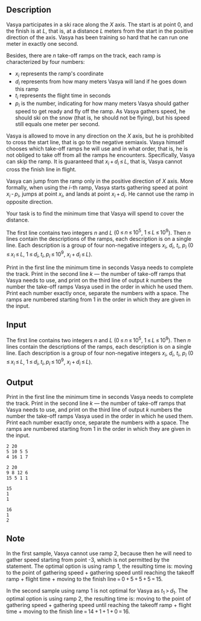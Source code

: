 ## Description

<div><p>Vasya participates in a ski race along the <span class="tex-span"><i>X</i></span> axis. The start is at point <span class="tex-span">0</span>, and the finish is at <span class="tex-span"><i>L</i></span>, that is, at a distance <span class="tex-span"><i>L</i></span> meters from the start in the positive direction of the axis. Vasya has been training so hard that he can run one meter in exactly one second.</p><p>Besides, there are <span class="tex-span"><i>n</i></span> take-off ramps on the track, each ramp is characterized by four numbers: </p><ul> <li> <span class="tex-span"><i>x</i><sub class="lower-index"><i>i</i></sub></span> represents the ramp's coordinate </li><li> <span class="tex-span"><i>d</i><sub class="lower-index"><i>i</i></sub></span> represents from how many meters Vasya will land if he goes down this ramp </li><li> <span class="tex-span"><i>t</i><sub class="lower-index"><i>i</i></sub></span> represents the flight time in seconds </li><li> <span class="tex-span"><i>p</i><sub class="lower-index"><i>i</i></sub></span> is the number, indicating for how many meters Vasya should gather speed to get ready and fly off the ramp. As Vasya gathers speed, he should ski on the snow (that is, he should not be flying), but his speed still equals one meter per second. </li></ul><p>Vasya is allowed to move in <span class="tex-font-style-bf">any direction</span> on the <span class="tex-span"><i>X</i></span> axis, but he is prohibited to cross the start line, that is go to the negative semiaxis. Vasya himself chooses which take-off ramps he will use and in what order, that is, he is not obliged to take off from all the ramps he encounters. Specifically, Vasya can skip the ramp. It is guaranteed that <span class="tex-span"><i>x</i><sub class="lower-index"><i>i</i></sub> + <i>d</i><sub class="lower-index"><i>i</i></sub> ≤ <i>L</i></span>, that is, Vasya cannot cross the finish line in flight.</p><p><span class="tex-font-style-bf">Vasya can jump from the ramp only in the positive direction of <span class="tex-span"><i>X</i></span> axis. More formally, when using the <span class="tex-span"><i>i</i></span>-th ramp, Vasya starts gathering speed at point <span class="tex-span"><i>x</i><sub class="lower-index"><i>i</i></sub> - <i>p</i><sub class="lower-index"><i>i</i></sub></span>, jumps at point <span class="tex-span"><i>x</i><sub class="lower-index"><i>i</i></sub></span>, and lands at point <span class="tex-span"><i>x</i><sub class="lower-index"><i>i</i></sub> + <i>d</i><sub class="lower-index"><i>i</i></sub></span>. He cannot use the ramp in opposite direction.</span></p><p>Your task is to find the minimum time that Vasya will spend to cover the distance.</p></div><div class="input-specification"><p>The first line contains two integers <span class="tex-span"><i>n</i></span> and <span class="tex-span"><i>L</i></span> (<span class="tex-span">0 ≤ <i>n</i> ≤ 10<sup class="upper-index">5</sup></span>, <span class="tex-span">1 ≤ <i>L</i> ≤ 10<sup class="upper-index">9</sup></span>). Then <span class="tex-span"><i>n</i></span> lines contain the descriptions of the ramps, each description is on a single line. Each description is a group of four non-negative integers <span class="tex-span"><i>x</i><sub class="lower-index"><i>i</i></sub></span>, <span class="tex-span"><i>d</i><sub class="lower-index"><i>i</i></sub></span>, <span class="tex-span"><i>t</i><sub class="lower-index"><i>i</i></sub></span>, <span class="tex-span"><i>p</i><sub class="lower-index"><i>i</i></sub></span> (<span class="tex-span">0 ≤ <i>x</i><sub class="lower-index"><i>i</i></sub> ≤ <i>L</i></span>, <span class="tex-span">1 ≤ <i>d</i><sub class="lower-index"><i>i</i></sub>, <i>t</i><sub class="lower-index"><i>i</i></sub>, <i>p</i><sub class="lower-index"><i>i</i></sub> ≤ 10<sup class="upper-index">9</sup></span>, <span class="tex-span"><i>x</i><sub class="lower-index"><i>i</i></sub> + <i>d</i><sub class="lower-index"><i>i</i></sub> ≤ <i>L</i></span>).</p></div><div class="output-specification"><p>Print in the first line the minimum time in seconds Vasya needs to complete the track. Print in the second line <span class="tex-span"><i>k</i></span> — the number of take-off ramps that Vasya needs to use, and print on the third line of output <span class="tex-span"><i>k</i></span> numbers the number the take-off ramps Vasya used in the order in which he used them. Print each number exactly once, separate the numbers with a space. The ramps are numbered starting from 1 in the order in which they are given in the input.</p></div>

## Input

<p>The first line contains two integers <span class="tex-span"><i>n</i></span> and <span class="tex-span"><i>L</i></span> (<span class="tex-span">0 ≤ <i>n</i> ≤ 10<sup class="upper-index">5</sup></span>, <span class="tex-span">1 ≤ <i>L</i> ≤ 10<sup class="upper-index">9</sup></span>). Then <span class="tex-span"><i>n</i></span> lines contain the descriptions of the ramps, each description is on a single line. Each description is a group of four non-negative integers <span class="tex-span"><i>x</i><sub class="lower-index"><i>i</i></sub></span>, <span class="tex-span"><i>d</i><sub class="lower-index"><i>i</i></sub></span>, <span class="tex-span"><i>t</i><sub class="lower-index"><i>i</i></sub></span>, <span class="tex-span"><i>p</i><sub class="lower-index"><i>i</i></sub></span> (<span class="tex-span">0 ≤ <i>x</i><sub class="lower-index"><i>i</i></sub> ≤ <i>L</i></span>, <span class="tex-span">1 ≤ <i>d</i><sub class="lower-index"><i>i</i></sub>, <i>t</i><sub class="lower-index"><i>i</i></sub>, <i>p</i><sub class="lower-index"><i>i</i></sub> ≤ 10<sup class="upper-index">9</sup></span>, <span class="tex-span"><i>x</i><sub class="lower-index"><i>i</i></sub> + <i>d</i><sub class="lower-index"><i>i</i></sub> ≤ <i>L</i></span>).</p>

## Output

<p>Print in the first line the minimum time in seconds Vasya needs to complete the track. Print in the second line <span class="tex-span"><i>k</i></span> — the number of take-off ramps that Vasya needs to use, and print on the third line of output <span class="tex-span"><i>k</i></span> numbers the number the take-off ramps Vasya used in the order in which he used them. Print each number exactly once, separate the numbers with a space. The ramps are numbered starting from 1 in the order in which they are given in the input.</p>





```input1
2 20
5 10 5 5
4 16 1 7

```




```input2
2 20
9 8 12 6
15 5 1 1

```




```output1
15
1
1
```




```output2
16
1
2
```



## Note

<p>In the first sample, Vasya cannot use ramp 2, because then he will need to gather speed starting from point <span class="tex-font-style-tt">-3</span>, which is not permitted by the statement. The optimal option is using ramp 1, the resulting time is: moving to the point of gathering speed + gathering speed until reaching the takeoff ramp + flight time + moving to the finish line<span class="tex-span"> = 0 + 5 + 5 + 5 = 15</span>.</p><p>In the second sample using ramp 1 is not optimal for Vasya as <span class="tex-span"><i>t</i><sub class="lower-index">1</sub> &gt; <i>d</i><sub class="lower-index">1</sub></span>. The optimal option is using ramp 2, the resulting time is: moving to the point of gathering speed + gathering speed until reaching the takeoff ramp + flight time + moving to the finish line<span class="tex-span"> = 14 + 1 + 1 + 0 = 16</span>.</p>
